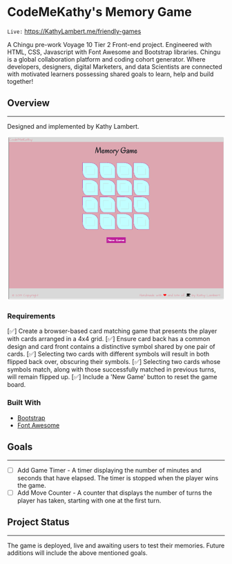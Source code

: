 # CodeMeKathy's Memory Game
`Live:` https://KathyLambert.me/friendly-games

A Chingu pre-work Voyage 10 Tier 2 Front-end project. Engineered with HTML, CSS, Javascript with Font Awesome and Bootstrap libraries. Chingu is a global collaboration platform and coding cohort generator. Where developers, designers, digital Marketers, and data Scientists are connected with motivated learners possessing shared goals to learn, help and build together!

## Overview
----
Designed and implemented by Kathy Lambert.

[![overview](https://github.com/CodeMeKathy/friendly-games/blob/master/assets/images/CodeMeKathy's%20Memory%20Game%20-%20Vivaldi%202019-06-25%2017-32-19.png?raw=true "overview")](https://github.com/CodeMeKathy/friendly-games/blob/master/assets/images/CodeMeKathy's%20Memory%20Game%20-%20Vivaldi%202019-06-25%2017-32-19.png?raw=true "overview")

### Requirements

[✅] Create a browser-based card matching game that presents the player with cards arranged in a 4x4 grid.
[✅] Ensure card back has a common design  and card front contains a distinctive symbol shared by one pair of cards.
[✅] Selecting two cards with different symbols will result in both flipped back over, obscuring their  symbols.
[✅] Selecting two cards whose symbols match, along with those successfully matched in previous turns, will remain flipped up.
[✅] Include a 'New Game' button to reset the game board.

### Built With

* [Bootstrap](https://getbootstrap.com) 
* [Font Awesome](https://fontawesome.com/how-to-use/on-the-web/using-with/react)


## Goals
---

* [ ] Add Game Timer - A timer displaying the number of minutes and seconds that have elapsed. The timer is stopped when the player wins the game.
* [ ] Add Move Counter - A counter that displays the number of turns the player has taken, starting with one at the first turn.

## Project Status
---

The game is deployed, live and awaiting users to test their memories.  Future additions will include the above mentioned goals.
